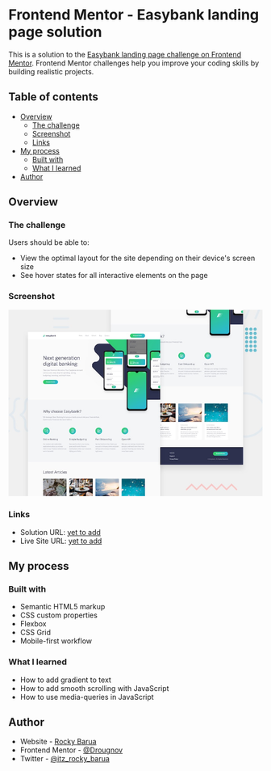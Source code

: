 # Frontend Mentor - Easybank landing page solution

This is a solution to the [Easybank landing page challenge on Frontend Mentor](https://www.frontendmentor.io/challenges/easybank-landing-page-WaUhkoDN). Frontend Mentor challenges help you improve your coding skills by building realistic projects.

## Table of contents

- [Overview](#overview)
  - [The challenge](#the-challenge)
  - [Screenshot](#screenshot)
  - [Links](#links)
- [My process](#my-process)
  - [Built with](#built-with)
  - [What I learned](#what-i-learned)
- [Author](#author)

## Overview

### The challenge

Users should be able to:

- View the optimal layout for the site depending on their device's screen size
- See hover states for all interactive elements on the page

### Screenshot

![Easybank Landing Page's Screenshot](./design/desktop-preview.jpg)

### Links

- Solution URL: [yet to add](www.example.com)
- Live Site URL: [yet to add](www.example.com)

## My process

### Built with

- Semantic HTML5 markup
- CSS custom properties
- Flexbox
- CSS Grid
- Mobile-first workflow

### What I learned

- How to add gradient to text
- How to add smooth scrolling with JavaScript
- How to use media-queries in JavaScript

## Author

- Website - [Rocky Barua](https://rockybarua.netlify.app/)
- Frontend Mentor - [@Drougnov](https://www.frontendmentor.io/profile/Drougnov)
- Twitter - [@itz_rocky_barua](https://twitter.com/itz_rocky_barua)
